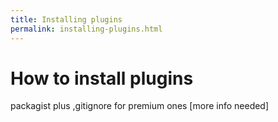 ```yaml
---
title: Installing plugins
permalink: installing-plugins.html
---
```


# How to install plugins
packagist plus ,gitignore for premium ones
[more info needed]